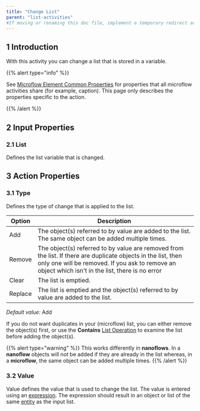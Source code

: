 ```yaml
---
title: "Change List"
parent: "list-activities"
#If moving or renaming this doc file, implement a temporary redirect and let the respective team know they should update the URL in the product. See Mapping to Products for more details.
---
```


## 1 Introduction

With this activity you can change a list that is stored in a variable.

{{% alert type="info" %}}

See [Microflow Element Common Properties](microflow-element-common-properties) for properties that all microflow activities share (for example, caption). This page only describes the properties specific to the action.

{{% /alert %}}

## 2 Input Properties

### 2.1 List

Defines the list variable that is changed.

## 3 Action Properties

### 3.1 Type

Defines the type of change that is applied to the list.

| Option | Description |
| --- | --- |
| Add | The object(s) referred to by value are added to the list. The same object can be added multiple times. |
| Remove | The object(s) referred to by value are removed from the list. If there are duplicate objects in the list, then only one will be removed. If you ask to remove an object which isn't in the list, there is no error |
| Clear | The list is emptied. |
| Replace | The list is emptied and the object(s) referred to by value are added to the list. |

_Default value:_ Add

If you do not want duplicates in your (microflow) list, you can either remove the object(s) first, or use the **Contains** [List Operation](list-operation) to examine the list before adding the object(s).

{{% alert type="warning" %}}
This works differently in **nanoflows**. In a **nanoflow** objects will *not* be added if they are already in the list whereas, in a **microflow**, the same object can be added multiple times.
{{% /alert %}}

### 3.2 Value

Value defines the value that is used to change the list. The value is entered using an [expression](expressions). The expression should result in an object or list of the same [entity](entities) as the input list.
